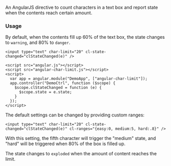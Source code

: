 An AngularJS directive to count characters in a text box and report state when the contents reach certain amount.

### Usage

By default, when the contents fill up 60% of the text box, the state changes to `warning`, and 80% to `danger`.

```
<input type="text" char-limit="20" cl-state-changed="clStateChanged(e)" />

<script src="angular.js"></script>
<script src="angular-char-limit.js"></script>
<script>
  var app = angular.module("DemoApp", ["angular-char-limit"]);
  app.controller("DemoCtrl", function ($scope) {
    $scope.clStateChanged = function (e) {
      $scope.state = e.state;
    }
  });
</script>
```

The default settings can be changed by providing custom ranges:

```
<input type="text" char-limit="20" cl-state-changed="clStateChanged(e)" cl-ranges="{easy:0, medium:5, hard:.8}" />
```

With this setting, the fifth character will trigger the "medium" state, and "hard" will be triggered when 80% of the box is filled up. 

The state changes to `exploded` when the amount of content reaches the limit.